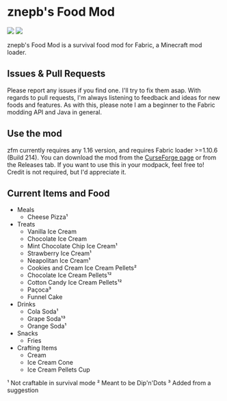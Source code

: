 # znepb's Food Mod
[![](http://cf.way2muchnoise.eu/full_412979_downloads.svg)](https://www.curseforge.com/minecraft/mc-mods/znepbs-food-mod) [![](http://cf.way2muchnoise.eu/versions/412979_latest.svg)](https://www.curseforge.com/minecraft/mc-mods/znepbs-food-mod)

znepb's Food Mod is a survival food mod for Fabric, a Minecraft mod loader. 

## Issues & Pull Requests
Please report any issues if you find one. I'll try to fix them asap. With regards to pull requests, I'm always listening to feedback and ideas for new foods and features. As with this, please note I am a beginner to the Fabric modding API and Java in general.

## Use the mod
zfm currently requires any 1.16 version, and requires Fabric loader >=1.10.6 (Build 214). You can download the mod from the [CurseForge page](https://www.curseforge.com/minecraft/mc-mods/znepbs-food-mod) or from the Releases tab. If you want to use this in your modpack, feel free to! Credit is not required, but I'd appreciate it.

## Current Items and Food
 - Meals
	 - Cheese Pizza¹
- Treats
	- Vanilla Ice Cream
	- Chocolate Ice Cream
	- Mint Chocolate Chip Ice Cream¹
	- Strawberry Ice Cream¹
	- Neapolitan Ice Cream¹
	- Cookies and Cream Ice Cream Pellets²
	- Chocolate Ice Cream Pellets¹²
	- Cotton Candy Ice Cream Pellets¹²
	- Paçoca³
	- Funnel Cake
- Drinks
	- Cola Soda¹
	- Grape Soda¹³
	- Orange Soda¹
- Snacks
	- Fries
- Crafting Items
	- Cream
	- Ice Cream Cone
	- Ice Cream Pellets Cup

¹ Not craftable in survival mode
² Meant to be Dip'n'Dots
³ Added from a suggestion
